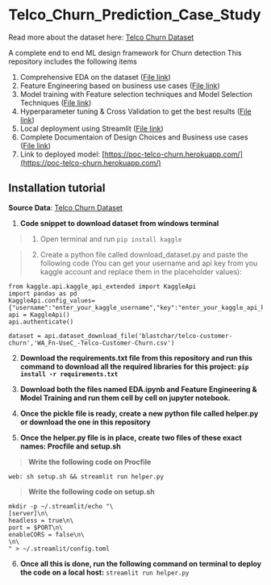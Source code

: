 # Telco_Churn_Prediction_Case_Study

Read more about the dataset here: [Telco Churn Dataset](https://www.kaggle.com/datasets/blastchar/telco-customer-churn)

A complete end to end ML design framework for Churn detection
This repository includes the following items
1. Comprehensive EDA on the dataset ([File link](EDA.ipynb))
2. Feature Engineering based on business use cases ([File link](https://github.com/IrishMehta/Telco_Churn_Prediction_Case_Study/blob/main/Feature%20Engineering%20%26%20Model%20Training.ipynb))
3. Model training with Feature selection techniques and Model Selection Techniques ([File link](https://github.com/IrishMehta/Telco_Churn_Prediction_Case_Study/blob/main/Feature%20Engineering%20%26%20Model%20Training.ipynb))
4. Hyperparameter tuning & Cross Validation to get the best results ([File link](https://github.com/IrishMehta/Telco_Churn_Prediction_Case_Study/blob/main/Feature%20Engineering%20%26%20Model%20Training.ipynb))
5. Local deployment using Streamlit ([File link](helper.py))
6. Complete Documentaion of Design Choices and Business use cases ([File link](Project_Report.pdf))
7. Link to deployed model: [https://poc-telco-churn.herokuapp.com/](https://poc-telco-churn.herokuapp.com/)



## Installation tutorial

**Source Data**: [Telco Churn Dataset](https://www.kaggle.com/datasets/blastchar/telco-customer-churn)

1. **Code snippet to download dataset from windows terminal**

>1. Open terminal and run ``` pip install kaggle ```

>2. Create a python file called download_dataset.py and paste the following code (You can get your username and api key from you kaggle account and replace them in the placeholder values):
```
from kaggle.api.kaggle_api_extended import KaggleApi
import pandas as pd
KaggleApi.config_values={"username":"enter_your_kaggle_username","key":"enter_your_kaggle_api_key"}
api = KaggleApi()
api.authenticate()

dataset = api.dataset_download_file('blastchar/telco-customer-churn','WA_Fn-UseC_-Telco-Customer-Churn.csv')
```

2. **Download the requirements.txt file from this repository and run this command to download all the required libraries for this project: ``` pip install -r requirements.txt ```**

3. **Download both the files named EDA.ipynb and Feature Engineering & Model Training and run them cell by cell on jupyter notebook.**

4. **Once the pickle file is ready, create a new python file called helper.py or download the one in this repository**

5. **Once the helper.py file is in place, create two files of these exact names: Procfile and setup.sh**

> **Write the following code on Procfile**
```
web: sh setup.sh && streamlit run helper.py
```

> **Write the following code on setup.sh**
```
mkdir -p ~/.streamlit/echo "\
[server]\n\
headless = true\n\
port = $PORT\n\
enableCORS = false\n\
\n\
" > ~/.streamlit/config.toml
```

6. **Once all this is done, run the following command on terminal to deploy the code on a local host:**
``` streamlit run helper.py ```


